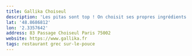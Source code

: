 ```yaml
---
title: Gallika Choiseul
description: 'Les pitas sont top ! On choisit ses propres ingrédients ! Conseil : bol base pâte plus porc confit 👌🏻'
lat: '48.8686812'
lon: '2.3357642'
address: 83 Passage Choiseul Paris 75002
website: https://www.gallika.fr
tags: restaurant grec sur-le-pouce
---
```

